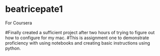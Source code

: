 # beatricepate1
For Coursera

#Finally created a sufficient project after two hours of trying to figure out how to configure for my mac.
#This is assignment one to demonstrate proficiency with using notebooks and creating basic instructions using python.
